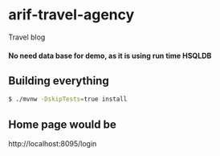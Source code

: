 # arif-travel-agency
Travel blog

#### No need data base for demo, as it is using run time HSQLDB
 
 
Building everything
-------------------
```sh
$ ./mvnw -DskipTests=true install
```

Home page would be
-------------------
http://localhost:8095/login